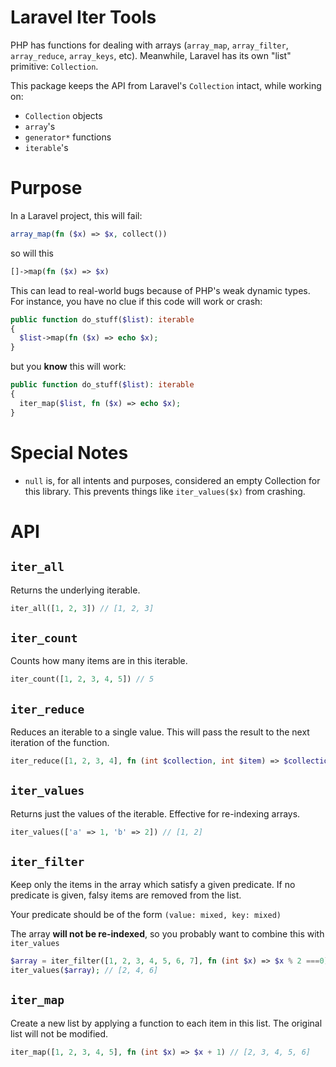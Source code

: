 # Laravel Iter Tools
PHP has functions for dealing with arrays (`array_map`, `array_filter`, `array_reduce`, `array_keys`, etc). Meanwhile, Laravel has its own "list" primitive: `Collection`.

This package keeps the API from Laravel's `Collection` intact, while working on:

* `Collection` objects
* `array`'s
* `generator*` functions
* `iterable`'s

# Purpose
In a Laravel project, this will fail:

```php
array_map(fn ($x) => $x, collect())
```

so will this

```php
[]->map(fn ($x) => $x)
```

This can lead to real-world bugs because of PHP's weak dynamic types. For instance, you have no clue if this code will work or crash:

```php
public function do_stuff($list): iterable
{
  $list->map(fn ($x) => echo $x);
}
```

but you **know** this will work:

```php
public function do_stuff($list): iterable
{
  iter_map($list, fn ($x) => echo $x);
}
```

# Special Notes
- `null` is, for all intents and purposes, considered an empty Collection for this library. This prevents things like `iter_values($x)` from crashing.

# API

## `iter_all`
Returns the underlying iterable.

```php
iter_all([1, 2, 3]) // [1, 2, 3] 
```

## `iter_count`
Counts how many items are in this iterable.

```php
iter_count([1, 2, 3, 4, 5]) // 5
```

## `iter_reduce`
Reduces an iterable to a single value. This will pass the result to the next iteration of the function.

```php
iter_reduce([1, 2, 3, 4], fn (int $collection, int $item) => $collection +  $item, 0) // 10
```

## `iter_values`
Returns just the values of the iterable. Effective for re-indexing arrays.

```php
iter_values(['a' => 1, 'b' => 2]) // [1, 2]
```

## `iter_filter`
Keep only the items in the array which satisfy a given predicate. If no predicate is given, falsy items are removed from the list.

Your predicate should be of the form `(value: mixed, key: mixed)`

The array **will not be re-indexed**, so you probably want to combine this with `iter_values`

```php
$array = iter_filter([1, 2, 3, 4, 5, 6, 7], fn (int $x) => $x % 2 ===0); // [1 => 2, 3 => 4, 5 => 6]
iter_values($array); // [2, 4, 6]
```

## `iter_map`
Create a new list by applying a function to each item in this list. The original list will not be modified.

```php
iter_map([1, 2, 3, 4, 5], fn (int $x) => $x + 1) // [2, 3, 4, 5, 6]
```

